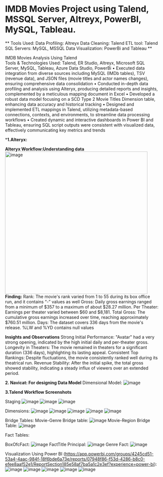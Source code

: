 # IMDB Movies Project using Talend, MSSQL Server, Altreyx, PowerBI, MySQL, Tableau.

** Tools Used: 
Data Profiling: Altreyx
Data Cleaning: Talend
ETL tool: Talend
SQL Servers: MySQL, MSSQL
Data Visualization: PowerBi and Tableau **

IMDB Movies Analysis Using Talend 					         			     
Tools & Technologies Used: Talend, ER Studio, Altreyx, Microsoft SQL Server, MySQL, Tableau, Azure Data Studio, PowerBi
•	Executed data integration from diverse sources including MySQL (IMDb tables), TSV (revenue data), and JSON files (movie titles and actor names changes), ensuring comprehensive data consolidation
•	Conducted in-depth data profiling and analysis using Alteryx, producing detailed reports and insights, complemented by a meticulous mapping document in Excel
•	Developed a robust data model focusing on a SCD Type 2 Movie Titles Dimension table, enhancing data accuracy and historical tracking
•	Designed and implemented ETL mappings in Talend, utilizing metadata-based connections, contexts, and environments, to streamline data processing workflows
•	Created dynamic and interactive dashboards in Power BI and Tableau, ensuring SQL script outputs were consistent with visualized data, effectively communicating key metrics and trends

***1.Alteryx:**

**Alteryx Workflow:Understanding data**
<img width="468" alt="image" src="https://github.com/pradhanmona7/IMDB-Movies-Project/assets/114325852/4ed20b48-d853-4f0d-beaf-2e43c8807d98">
**Finding:**
Rank: The movie's rank varied from 1 to 55 during its box office run, and it contains “-” values as well
Gross: Daily gross earnings ranged from a minimum of $357 to a maximum of about $28.27 million.
Per Theater: Earnings per theater varied between $60 and $8,181.
Total Gross: The cumulative gross earnings increased over time, reaching approximately $760.51 million.
Days: The dataset covers 336 days from the movie's release.
%LW and %YD contains null values

**Insights and Observations**
Strong Initial Performance: "Avatar" had a very strong opening, indicated by the high initial daily and per-theater gross.
Longevity in Theaters: The movie remained in theaters for a significant duration (336 days), highlighting its lasting appeal.
Consistent Top Rankings: Despite fluctuations, the movie consistently ranked well during its theatrical run.
Revenue Stability: After the initial spike, the total gross showed stability, indicating a steady influx of viewers over an extended period.

**2. Navicat: For designing Data Model**
Dimensional Model:
![image](https://github.com/pradhanmona7/IMDB-Movies-Project/assets/114325852/5a188f56-4c0b-434d-94fd-d5dc76eb447b)


**3.Talend Workflow Screenshots**

Staging
![image](https://github.com/pradhanmona7/IMDB-Movies-Project/assets/114325852/0c112014-0eb3-4e1f-ac1b-0dc67a7bb5f6)
![image](https://github.com/pradhanmona7/IMDB-Movies-Project/assets/114325852/837e7372-3ee9-454a-bbdb-fb9808cf61ed)
![image](https://github.com/pradhanmona7/IMDB-Movies-Project/assets/114325852/d5a895be-0658-4191-88da-eb8217521fc7)

Dimensions:
![image](https://github.com/pradhanmona7/IMDB-Movies-Project/assets/114325852/540fef8d-8837-4d7a-a3c4-706e88507908)
![image](https://github.com/pradhanmona7/IMDB-Movies-Project/assets/114325852/0ceb3b9a-fc42-4223-aa18-58b97bd96a47)
![image](https://github.com/pradhanmona7/IMDB-Movies-Project/assets/114325852/09809f4c-8a0f-4238-ad49-c6e5151af58a)
![image](https://github.com/pradhanmona7/IMDB-Movies-Project/assets/114325852/5b0916f9-6243-4975-853d-0765c1e74258)
![image](https://github.com/pradhanmona7/IMDB-Movies-Project/assets/114325852/2a114368-5808-44ba-a2f7-691438217c73)

Bridge Tables:
Movie-Genre Bridge table:
![image](https://github.com/pradhanmona7/IMDB-Movies-Project/assets/114325852/82fc8eab-8874-451d-97b1-225e51e5c822)
Movie-Region Bridge Table:
![image](https://github.com/pradhanmona7/IMDB-Movies-Project/assets/114325852/09176d35-b727-4f33-a84d-273e0242ad85)

Fact Tables:

BoxOfcFact:
![image](https://github.com/pradhanmona7/IMDB-Movies-Project/assets/114325852/6dc65f4f-2f9b-4285-8867-8d0f4d4d46d9)
FactTitle Principal:
![image](https://github.com/pradhanmona7/IMDB-Movies-Project/assets/114325852/7a6e30f1-607a-4985-ad63-c620df32e197)
Genre Fact:
![image](https://github.com/pradhanmona7/IMDB-Movies-Project/assets/114325852/1c7c1b9d-b3d9-4056-818b-5779c1dfb6c4)


Visualization Using Power BI (https://app.powerbi.com/groups/4245cd51-53a4-4aac-984f-18f6bde6a73e/reports/07948f86-f53d-4286-b8c0-efee8aaf52e1/ReportSection185e58af7ba5a1c2e3ef?experience=power-bi):
![image](https://github.com/pradhanmona7/IMDB-Movies-Project/assets/114325852/17799895-13e1-4aa0-acd4-35a8bd3d3266)
![image](https://github.com/pradhanmona7/IMDB-Movies-Project/assets/114325852/1336d907-b05b-42e9-bf08-9a717bf1ac14)
![image](https://github.com/pradhanmona7/IMDB-Movies-Project/assets/114325852/5b647342-9861-4e96-a0c2-c55bea6456f3)
![image](https://github.com/pradhanmona7/IMDB-Movies-Project/assets/114325852/29f906d0-a486-45de-8523-41c26effb424)
![image](https://github.com/pradhanmona7/IMDB-Movies-Project/assets/114325852/50edd295-6a47-4682-863f-e4cc8afed43e)






















 






